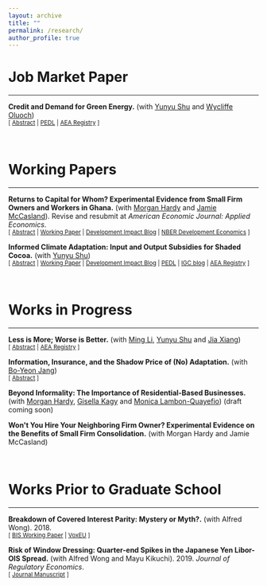 ```yaml
---
layout: archive
title: ""
permalink: /research/
author_profile: true
---
```



<h1 id="-workingpapers-">
Job Market Paper
</h1>
<hr>

<p><strong>Credit and Demand for Green Energy.</strong> (with <a href="https://www.yunyu-shu.com/" target="_blank">Yunyu Shu</a> and <a href="https://pedl.cepr.org/content/wycliffe-oluoch" target="_blank">Wycliffe Oluoch</a>)
<br>
 <small>[ <a href="#/" onclick="visib('solar')">Abstract</a> |  <a href="https://pedl.cepr.org/content/blackouts-and-green-energy-adoption-evidence-kenya-0" target="_blank">PEDL</a> | <a href="https://www.socialscienceregistry.org/trials/13802" target="_blank">AEA Registry</a> ]</small>
<p>
  
<div id="solar" style="display: none; text-align: justify; line-height: 1.2"><small> Adoption of green technology has been low in low-income countries, despite its crucial role in sustainable development. While providing credit increases demand, it changes the payment structure and adds another dimension of price elasticity. This paper evaluates firm demand for small-scale solar sold on credit by experimentally eliciting discrete choices over different down payments and repayments. We show that price elasticity for credit purchases is mainly driven by upfront cost elasticity rather than repayment elasticity. When offered the flexibility to tailor a subsidy to be applied to the down payment or repayment, adopters almost unanimously choose to reduce the upfront cost. Despite the same de facto subsidy structure, this tailored subsidy scheme positively selects less liquidity-constrained adopters and results in more usage and more operational days by firms.
</small><br><br></div>



<br />
<h1 id="-workingpapers-">
Working Papers
</h1>
<hr>

<p><strong> Returns to Capital for Whom? Experimental Evidence from Small Firm Owners and Workers in Ghana.</strong>  (with <a href="https://sites.google.com/a/nyu.edu/morganhardy/home" target="_blank">Morgan Hardy</a> and <a href="https://sites.google.com/site/jamiemccasland/" target="_blank">Jamie McCasland</a>). Revise and resubmit at <em> American Economic Journal: Applied Economics</em>. 
<br>
  <small>[ <a href="#/" onclick="visib('seefa')">Abstract</a> | <a href="https://www.dropbox.com/scl/fi/zbp2s8shdw1v2xay0ff6r/ReturnsToCapitalForWhom.pdf?rlkey=j7nfhmgha9zuyuss8e9mxayaw&dl=0" target="_blank">Working Paper</a> | <a href="https://blogs.worldbank.org/en/impactevaluations/what-firm-again-fluidity-firm-boundaries-developing-country-firms?cid=SHR_BlogSiteShare_EN_EXT#:~:text=Capital%20is%20fluid%20between%20a%20firm%20and%20its%20workers" target="_blank">Development Impact Blog</a> | <a href="https://www.nber.org/conferences/development-economics-fall-2024#:~:text=%2C%20Brown%20University-,View%20abstract,-We%20document%20capital" target="_blank">NBER Development Economics</a> ] </small>
<p>


  
<div id="seefa" style="display: none; text-align: justify; line-height: 1.2"><small> We document capital contributions from workers to their employers in a representative sample of small firms. We separately conduct a two-sided experiment in a sample of small employers, randomizing cash transfers to firm owners or a randomly selected worker. Transfers to either party increase firm profits in equal magnitude. Treated owners purchase additional business assets; treated workers purchase business assets that are used in their employing firm and experience wage increases. Our findings challenge the assumption of a separation of labor and capital in firms, with widespread implications for measurement and for understanding the nature of firms in our context.</small><br><br></div>




<p><strong> Informed Climate Adaptation: Input and Output Subsidies for Shaded Cocoa.</strong> (with <a href="https://www.yunyu-shu.com/" target="_blank">Yunyu Shu</a>)
  <br>
  <small>[ <a href="#/" onclick="visib('cocoa')">Abstract</a> | <a href="https://drive.google.com/file/d/1u6Wlka3kd7fydY9Fuhm0SWG5GP3sPsDr/view?usp=drive_link" target="_blank">Working Paper</a> | <a href="https://blogs.worldbank.org/en/impactevaluations/how-information-transforms-climate-adaptation-through-different-?" target="_blank">Development Impact Blog</a> | <a href="https://pedl.cepr.org/content/propagation-taste-climate-resilience-evidence-cocoa-value-chain-ghana-0" target="_blank">PEDL</a> | <a href="https://www.theigc.org/blogs/climate-priorities-developing-countries/understanding-climate-change-beliefs-and-adaptation" target = "_blank">IGC blog</a> | <a href="https://www.socialscienceregistry.org/trials/11145" target="_blank">AEA Registry</a> ]</small>
 <p>

 <div id="cocoa" style="display: none; text-align: justify; line-height: 1.2"><small> With growing climate risks, agro-environmental policies seek to protect the environment while reducing poverty by incentivizing climate adaptation. We study how information shapes adaptation under different subsidy schemes for cocoa farmers in Ghana, where forest tree planting for shade is encouraged as an adaptation strategy. Conducting a lab-in-the-field experiment, we compare the impacts of an information intervention under an input subsidy for planting forest trees and an output subsidy for producing cocoa beans from shaded farms. While farmers receiving the information in both subsidy groups plant more forest trees than their subsidy-only counterparts, the increase is higher under the output subsidy than the input subsidy even though the information leads both groups to similarly update their beliefs about the benefits of shade. We rationalize the differential effects of information with a model in which beliefs about rainfall uncertainty and shade benefits affect ex ante input decisions. Counterfactuals show that output subsidy has greater potential to drive adaptation than input when beliefs are reasonably correct. We validate the lab results by distributing tree seedlings, finding consistent treatment effects on the number of seedlings requested and obtained.</small><br><br></div>



<br />
<h1 id="-workingprogress-">
Works in Progress
</h1>
<hr>





<p><strong>Less is More; Worse is Better.</strong> (with <a href="https://sites.google.com/view/mingli1" target="_blank">Ming Li</a>, <a href="https://www.yunyu-shu.com/" target="_blank">Yunyu Shu</a> and <a href="https://sites.google.com/view/jiaxiang" target="_blank">Jia Xiang</a>)
  <br>
  <small>[ <a href="#/" onclick="visib('info')">Abstract</a> | <a href="https://www.socialscienceregistry.org/trials/13129" target="_blank">AEA Registry</a> ]</small>
  <p>

   <div id="info" style="display: none; text-align: justify; line-height: 1.2"><small> Information campaigns are a major policy tool for promoting climate change adaptation. Such policies often face contestation because the benefits of adaptive actions are distributed unevenly across scales: local actors prioritize private resilience while policymakers emphasize collective, long-term social gains. We examine whether information framed around private versus social benefits shifts adaptation behaviors, and whether credibility-enhancing caveats alter uptake, in the context of cocoa farming in Ghana where agroforestry is a viable but under-adopted adaptation strategy. We find that, while information on private and social benefits are separately effective in driving adaptation, combining them does not necessarily increase the information impact. We also show that providing information on the downside risks of the adaptation strategy on top of its benefits increases information credibility and subsequently boosts adoption of the adaptation strategy.</small><br><br></div>




<p><strong>Information, Insurance, and the Shadow Price of (No) Adaptation.</strong> (with <a href="https://boyeon-jang.com/" target="_blank">Bo-Yeon Jang</a>)
<br>
<small>[ <a href="#/" onclick="visib('flood')">Abstract</a> ]</small>
<p>
 
 <div id="flood" style="display: none; text-align: justify; line-height: 1.2"><small> This study disentangles the valuation of information shocks, insurance costs, and flood-resistant building regulations in housing prices of flood-prone properties following the National Flood Insurance Program (NFIP). Participation in the NFIP entails a bundle including estimates of flood risk (information shocks), insurance at subsidized cost against that risk (insurance costs), and protective community regulations on construction in flood-prone areas (building regulations). By leveraging updates of flood maps as well as a policy change eliminating the grandfathering of favorable insurance premia,  we separate out the initial information shock of being classified into flood-prone areas from capitalization of insurance costs. Zooming into transactions in which insurance premia were grandfathered in, we further identify the effect of protective building regulations. Explicit estimates of these three underlying forces are crucial to understanding the impact of NFIP, which will only become more relevant as flood risk intensifies with climate change.</small><br><br></div>




<p><strong>Beyond Informality: The Importance of Residential-Based Businesses.</strong> (with <a href="https://sites.google.com/a/nyu.edu/morganhardy/home" target="_blank">Morgan Hardy</a>, <a href="https://gisellakagy.github.io/" target="_blank">Gisella Kagy</a> and <a href="https://scholar.google.com/citations?user=ePAJ3YAAAAAJ&hl=en" target="_blank">Monica Lambon-Quayefio</a>) 
(draft coming soon)
<br>
<p>


 
<p><strong>Won't You Hire Your Neighboring Firm Owner? Experimental Evidence on the Benefits of Small Firm Consolidation.</strong> (with Morgan Hardy and Jamie McCasland)
<br>
<p>



<br />
<h1 id="-priorworks-">
Works Prior to Graduate School
</h1>
<hr>


<p><strong>Breakdown of Covered Interest Parity: Mystery or Myth?.</strong> (with Alfred Wong). 2018. 
<br>
  <small>[ <a href="https://www.bis.org/publ/bppdf/bispap96_g.pdf" taget="_blank">BIS Working Paper</a> | <a href="https://cepr.org/voxeu/columns/decade-after-lehman-puzzles-and-challenges-international-monetary-system" target="_blank">VoxEU</a>  ]</small>
  <p>
  

<p><strong>Risk of Window Dressing: Quarter-end Spikes in the Japanese Yen Libor-OIS Spread.</strong> (with Alfred Wong and Mayu Kikuchi). 2019. <em>Journal of Regulatory Economics</em>. 
<br>
  <small>[ <a href="https://link.springer.com/article/10.1007/s11149-019-09393-w" target="_blank">Journal Manuscript</a> ]</small>
  <p>





<script> function visib(id) { var x = document.getElementById(id); if (x.style.display === "block") { x.style.display = "none"; } else { x.style.display = "block"; } } </script>



